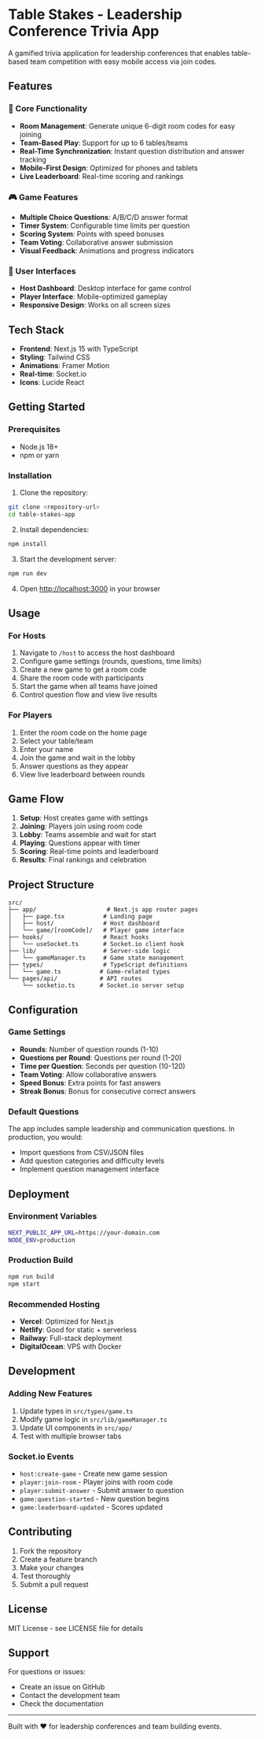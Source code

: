 # Table Stakes - Leadership Conference Trivia App

A gamified trivia application for leadership conferences that enables table-based team competition with easy mobile access via join codes.

## Features

### 🎯 Core Functionality
- **Room Management**: Generate unique 6-digit room codes for easy joining
- **Team-Based Play**: Support for up to 6 tables/teams
- **Real-Time Synchronization**: Instant question distribution and answer tracking
- **Mobile-First Design**: Optimized for phones and tablets
- **Live Leaderboard**: Real-time scoring and rankings

### 🎮 Game Features
- **Multiple Choice Questions**: A/B/C/D answer format
- **Timer System**: Configurable time limits per question
- **Scoring System**: Points with speed bonuses
- **Team Voting**: Collaborative answer submission
- **Visual Feedback**: Animations and progress indicators

### 🎨 User Interfaces
- **Host Dashboard**: Desktop interface for game control
- **Player Interface**: Mobile-optimized gameplay
- **Responsive Design**: Works on all screen sizes

## Tech Stack

- **Frontend**: Next.js 15 with TypeScript
- **Styling**: Tailwind CSS
- **Animations**: Framer Motion
- **Real-time**: Socket.io
- **Icons**: Lucide React

## Getting Started

### Prerequisites
- Node.js 18+ 
- npm or yarn

### Installation

1. Clone the repository:
```bash
git clone <repository-url>
cd table-stakes-app
```

2. Install dependencies:
```bash
npm install
```

3. Start the development server:
```bash
npm run dev
```

4. Open [http://localhost:3000](http://localhost:3000) in your browser

## Usage

### For Hosts
1. Navigate to `/host` to access the host dashboard
2. Configure game settings (rounds, questions, time limits)
3. Create a new game to get a room code
4. Share the room code with participants
5. Start the game when all teams have joined
6. Control question flow and view live results

### For Players
1. Enter the room code on the home page
2. Select your table/team
3. Enter your name
4. Join the game and wait in the lobby
5. Answer questions as they appear
6. View live leaderboard between rounds

## Game Flow

1. **Setup**: Host creates game with settings
2. **Joining**: Players join using room code
3. **Lobby**: Teams assemble and wait for start
4. **Playing**: Questions appear with timer
5. **Scoring**: Real-time points and leaderboard
6. **Results**: Final rankings and celebration

## Project Structure

```
src/
├── app/                    # Next.js app router pages
│   ├── page.tsx           # Landing page
│   ├── host/              # Host dashboard
│   └── game/[roomCode]/   # Player game interface
├── hooks/                 # React hooks
│   └── useSocket.ts       # Socket.io client hook
├── lib/                   # Server-side logic
│   └── gameManager.ts     # Game state management
├── types/                 # TypeScript definitions
│   └── game.ts           # Game-related types
└── pages/api/            # API routes
    └── socketio.ts       # Socket.io server setup
```

## Configuration

### Game Settings
- **Rounds**: Number of question rounds (1-10)
- **Questions per Round**: Questions per round (1-20)
- **Time per Question**: Seconds per question (10-120)
- **Team Voting**: Allow collaborative answers
- **Speed Bonus**: Extra points for fast answers
- **Streak Bonus**: Bonus for consecutive correct answers

### Default Questions
The app includes sample leadership and communication questions. In production, you would:
- Import questions from CSV/JSON files
- Add question categories and difficulty levels
- Implement question management interface

## Deployment

### Environment Variables
```bash
NEXT_PUBLIC_APP_URL=https://your-domain.com
NODE_ENV=production
```

### Production Build
```bash
npm run build
npm start
```

### Recommended Hosting
- **Vercel**: Optimized for Next.js
- **Netlify**: Good for static + serverless
- **Railway**: Full-stack deployment
- **DigitalOcean**: VPS with Docker

## Development

### Adding New Features
1. Update types in `src/types/game.ts`
2. Modify game logic in `src/lib/gameManager.ts`
3. Update UI components in `src/app/`
4. Test with multiple browser tabs

### Socket.io Events
- `host:create-game` - Create new game session
- `player:join-room` - Player joins with room code
- `player:submit-answer` - Submit answer to question
- `game:question-started` - New question begins
- `game:leaderboard-updated` - Scores updated

## Contributing

1. Fork the repository
2. Create a feature branch
3. Make your changes
4. Test thoroughly
5. Submit a pull request

## License

MIT License - see LICENSE file for details

## Support

For questions or issues:
- Create an issue on GitHub
- Contact the development team
- Check the documentation

---

Built with ❤️ for leadership conferences and team building events.